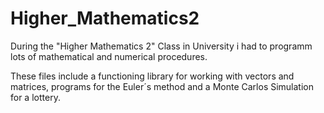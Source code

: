 # Higher_Mathematics2
During the "Higher Mathematics 2" Class in University i had to programm lots of mathematical and numerical procedures.

These files include a functioning library for working with vectors and matrices, programs for the Euler´s method and a Monte Carlos Simulation for a lottery. 
